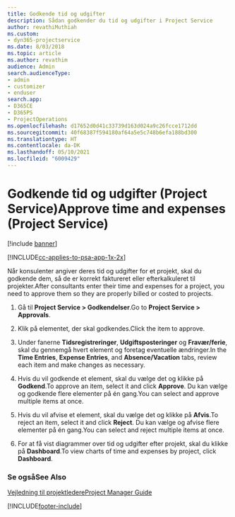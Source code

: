 ```yaml
---
title: Godkende tid og udgifter
description: Sådan godkender du tid og udgifter i Project Service
author: revathiMuthiah
ms.custom:
- dyn365-projectservice
ms.date: 8/03/2018
ms.topic: article
ms.author: revathim
audience: Admin
search.audienceType:
- admin
- customizer
- enduser
search.app:
- D365CE
- D365PS
- ProjectOperations
ms.openlocfilehash: d17652d0d41c33739d163d024a9c26fcce1712dd
ms.sourcegitcommit: 40f68387f594180af64a5e5c748b6efa188bd300
ms.translationtype: HT
ms.contentlocale: da-DK
ms.lasthandoff: 05/10/2021
ms.locfileid: "6009429"
---
```

# <a name="approve-time-and-expenses-project-service"></a><span data-ttu-id="2871d-103">Godkende tid og udgifter (Project Service)</span><span class="sxs-lookup"><span data-stu-id="2871d-103">Approve time and expenses (Project Service)</span></span>

[!include [banner](../includes/psa-now-project-operations.md)]

[!INCLUDE[cc-applies-to-psa-app-1x-2x](../includes/cc-applies-to-psa-app-1x-2x.md)]

<span data-ttu-id="2871d-104">Når konsulenter angiver deres tid og udgifter for et projekt, skal du godkende dem, så de er korrekt faktureret eller efterkalkuleret til projekter.</span><span class="sxs-lookup"><span data-stu-id="2871d-104">After consultants enter their time and expenses for a project, you need to approve them so they are properly billed or costed to projects.</span></span>  
  
1.  <span data-ttu-id="2871d-105">Gå til **Project Service > Godkendelser**.</span><span class="sxs-lookup"><span data-stu-id="2871d-105">Go to **Project Service > Approvals**.</span></span>  
  
2.  <span data-ttu-id="2871d-106">Klik på elementet, der skal godkendes.</span><span class="sxs-lookup"><span data-stu-id="2871d-106">Click the item to approve.</span></span>  
  
3.  <span data-ttu-id="2871d-107">Under fanerne **Tidsregistreringer**, **Udgiftsposteringer** og **Fravær/ferie**, skal du gennemgå hvert element og foretag eventuelle ændringer.</span><span class="sxs-lookup"><span data-stu-id="2871d-107">In the **Time Entries**, **Expense Entries**, and **Absence/Vacation** tabs, review each item and make changes as necessary.</span></span>  
  
4.  <span data-ttu-id="2871d-108">Hvis du vil godkende et element, skal du vælge det og klikke på **Godkend**.</span><span class="sxs-lookup"><span data-stu-id="2871d-108">To approve an item, select it and click **Approve**.</span></span> <span data-ttu-id="2871d-109">Du kan vælge og godkende flere elementer på én gang.</span><span class="sxs-lookup"><span data-stu-id="2871d-109">You can select and approve multiple items at once.</span></span>  
  
5.  <span data-ttu-id="2871d-110">Hvis du vil afvise et element, skal du vælge det og klikke på **Afvis**.</span><span class="sxs-lookup"><span data-stu-id="2871d-110">To reject an item, select it and click **Reject**.</span></span> <span data-ttu-id="2871d-111">Du kan vælge og afvise flere elementer på én gang.</span><span class="sxs-lookup"><span data-stu-id="2871d-111">You can select and reject multiple items at once.</span></span>  
  
6.  <span data-ttu-id="2871d-112">For at få vist diagrammer over tid og udgifter efter projekt, skal du klikke på **Dashboard**.</span><span class="sxs-lookup"><span data-stu-id="2871d-112">To view charts of time and expenses by project, click **Dashboard**.</span></span>  
  
### <a name="see-also"></a><span data-ttu-id="2871d-113">Se også</span><span class="sxs-lookup"><span data-stu-id="2871d-113">See Also</span></span>  
 [<span data-ttu-id="2871d-114">Vejledning til projektledere</span><span class="sxs-lookup"><span data-stu-id="2871d-114">Project Manager Guide</span></span>](../psa/project-manager-guide.md)


[!INCLUDE[footer-include](../includes/footer-banner.md)]
